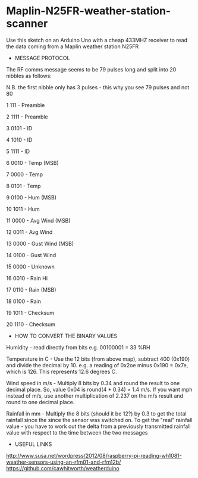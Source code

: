 # Maplin-N25FR-weather-station-scanner

Use this sketch on an Arduino Uno with a cheap 433MHZ receiver to read the data coming from a Maplin weather station N25FR

- MESSAGE PROTOCOL

The RF comms message seems to be 79 pulses long and split into 20 nibbles as follows:

N.B. the first nibble only has 3 pulses - this why you see 79 pulses and not 80

1  111   - Preamble

2  1111  - Preamble

3  0101  - ID

4  1010  - ID

5  1111  - ID

6  0010  - Temp      (MSB)

7  0000  - Temp

8  0101  - Temp

9  0100  - Hum       (MSB)

10 1011  - Hum

11 0000  - Avg Wind  (MSB)

12 0011  - Avg Wind

13 0000  - Gust Wind (MSB)

14 0100  - Gust Wind

15 0000  - Unknown

16 0010  - Rain Hi

17 0110  - Rain      (MSB)

18 0100  - Rain

19 1011  - Checksum

20 1110  - Checksum

- HOW TO CONVERT THE BINARY VALUES

Humidity - read directly from bits e.g. 00100001 = 33 %RH

Temperature in C - Use the 12 bits (from above map), subtract 400 (0x190) and divide the decimal by 10. e.g. a reading of 0x2oe minus 0x190 = 0x7e, which is 126. This represents 12.6 degrees C.

Wind speed in m/s - Multiply 8 bits by 0.34 and round the result to one decimal place. So, value 0x04 is round(4 * 0.34) = 1.4 m/s. If you want mph instead of m/s, use another multiplication of 2.237 on the m/s result and round to one decimal place.

Rainfall in mm - Multiply the 8 bits (should it be 12?) by 0.3 to get the total rainfall since the since the sensor was switched on. To get the "real" rainfall value - you have to work out the delta from a previously transmitted rainfall value with respect to the time between the two messages

- USEFUL LINKS

http://www.susa.net/wordpress/2012/08/raspberry-pi-reading-wh1081-weather-sensors-using-an-rfm01-and-rfm12b/
https://github.com/cawhitworth/weatherduino
